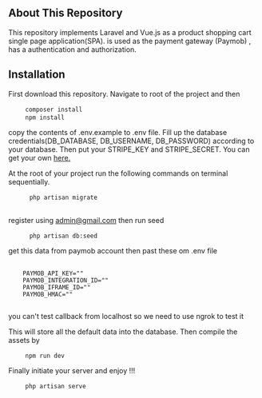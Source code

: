 ## About This Repository

This repository implements Laravel and Vue.js as a product shopping cart single page application(SPA). is used as the payment gateway (Paymob) , has a authentication and authorization.

## Installation

First download this repository. Navigate to root of the project and then
<pre>
    <code>composer install</code>
    <code>npm install</code>
</pre>

copy the contents of .env.example to .env file. Fill up the database credentials(DB_DATABASE, DB_USERNAME, DB_PASSWORD) according to your database. Then put your STRIPE_KEY and STRIPE_SECRET. You can get your own <a href="https://dashboard.stripe.com/test/apikeys">here.</a>

At the root of your project run the following commands on terminal sequentially.
<pre>
     <code>php artisan migrate</code>
 </pre>
register using admin@gmail.com then run seed 
<pre>
     <code>php artisan db:seed</code>
</pre>

get this data from paymob account then past these om .env file
<pre>
    <code>
    PAYMOB_API_KEY=""
    PAYMOB_INTEGRATION_ID=""
    PAYMOB_IFRAME_ID=""
    PAYMOB_HMAC=""
    </code>
</pre>

you can't test callback from localhost so we need to use ngrok to test it

This will store all the default data into the database. Then compile the assets by

<pre>
    <code>npm run dev</code>
</pre>

Finally initiate your server and enjoy !!!
<pre>
    <code>php artisan serve</code>
</pre>
